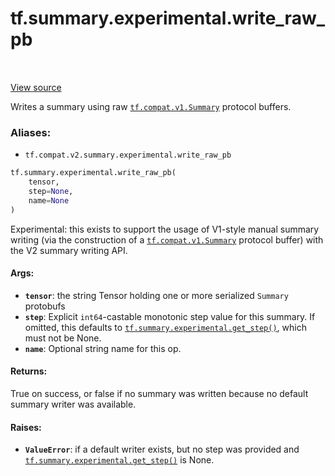 <div itemscope itemtype="http://developers.google.com/ReferenceObject">
<meta itemprop="name" content="tf.summary.experimental.write_raw_pb" />
<meta itemprop="path" content="Stable" />
</div>

# tf.summary.experimental.write_raw_pb

<!-- Insert buttons -->

<table class="tfo-notebook-buttons tfo-api" align="left">
</table>

<a target="_blank" href="/code/stable/tensorflow/python/ops/summary_ops_v2.py">View source</a>



<!-- Start diff -->
Writes a summary using raw <a href="../../../tf/compat/v1/Summary.md"><code>tf.compat.v1.Summary</code></a> protocol buffers.

### Aliases:

* `tf.compat.v2.summary.experimental.write_raw_pb`


``` python
tf.summary.experimental.write_raw_pb(
    tensor,
    step=None,
    name=None
)
```



<!-- Placeholder for "Used in" -->

Experimental: this exists to support the usage of V1-style manual summary
writing (via the construction of a <a href="../../../tf/compat/v1/Summary.md"><code>tf.compat.v1.Summary</code></a> protocol buffer)
with the V2 summary writing API.

#### Args:


* <b>`tensor`</b>: the string Tensor holding one or more serialized `Summary` protobufs
* <b>`step`</b>: Explicit `int64`-castable monotonic step value for this summary. If
  omitted, this defaults to <a href="../../../tf/summary/experimental/get_step.md"><code>tf.summary.experimental.get_step()</code></a>, which must
  not be None.
* <b>`name`</b>: Optional string name for this op.


#### Returns:

True on success, or false if no summary was written because no default
summary writer was available.



#### Raises:


* <b>`ValueError`</b>: if a default writer exists, but no step was provided and
  <a href="../../../tf/summary/experimental/get_step.md"><code>tf.summary.experimental.get_step()</code></a> is None.